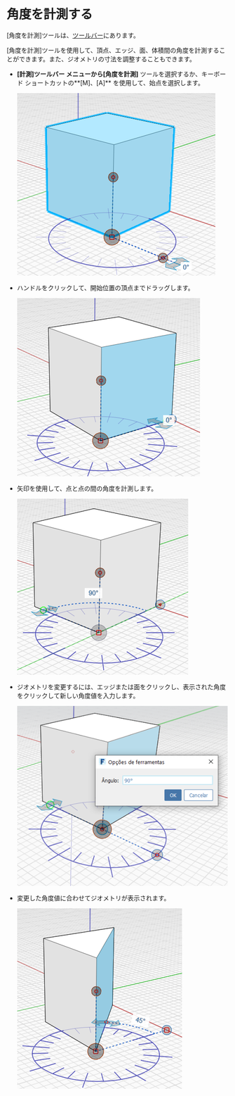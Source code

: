 # 角度を計測する

[角度を計測]ツールは、[ツールバー](../formit-introduction/tool-bars.md)にあります。

[角度を計測]ツールを使用して、頂点、エッジ、面、体積間の角度を計測することができます。また、ジオメトリの寸法を調整することもできます。

*   **[計測]**ツールバー メニューから**[角度を計測]** ツールを選択するか、キーボード ショートカットの**[M]、[A]** を使用して、始点を選択します。

    <img src="../.gitbook/assets/measure-angle.png" alt="" data-size="original">
*   ハンドルをクリックして、開始位置の頂点までドラッグします。

    <img src="../.gitbook/assets/measure-angle2.png" alt="" data-size="original">
*   矢印を使用して、点と点の間の角度を計測します。

    <img src="../.gitbook/assets/measure-angle4.png" alt="" data-size="original">
*   ジオメトリを変更するには、エッジまたは面をクリックし、表示された角度をクリックして新しい角度値を入力します。

    <img src="../.gitbook/assets/measure-angle3 (1).png" alt="" data-size="original">
*   変更した角度値に合わせてジオメトリが表示されます。

    <img src="../.gitbook/assets/measure-angle5.png" alt="" data-size="original">
